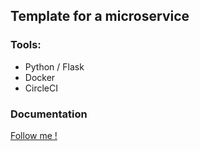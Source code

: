 ## Template for a microservice

### Tools:
- Python / Flask
- Docker
- CircleCI

### Documentation

[Follow me !](./documentation/readme.md)